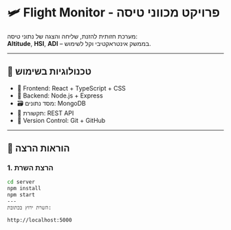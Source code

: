 # 🛩️ Flight Monitor - פרויקט מכווני טיסה

מערכת חזותית להזנת, שליחה והצגה של נתוני טיסה:  
**Altitude**, **HSI**, **ADI** – בממשק אינטראקטיבי וקל לשימוש.

---

## 🚀 טכנולוגיות בשימוש

- 🎯 Frontend: React + TypeScript + CSS
- 🧠 Backend: Node.js + Express
- 🗃️ מסד נתונים: MongoDB
- 🔗 תקשורת: REST API
- 🧪 Version Control: Git + GitHub

---

## 🧰 הוראות הרצה

### 1. הרצת השרת

```bash
cd server
npm install
npm start
---
השרת ירוץ בכתובת:

http://localhost:5000
